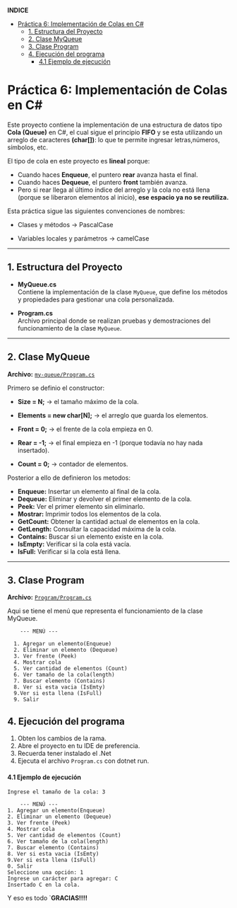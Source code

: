 **INDICE**
- [Práctica 6: Implementación de Colas en C#](#práctica-6-implementación-de-colas-en-c)
  - [1. Estructura del Proyecto](#1-estructura-del-proyecto)
  - [2. Clase MyQueue](#2-clase-myqueue)
  - [3. Clase Program](#3-clase-program)
  - [4. Ejecución del programa](#4-ejecución-del-programa)
      - [4.1 Ejemplo de ejecución](#41-ejemplo-de-ejecución)

# Práctica 6: Implementación de Colas en C#

Este proyecto contiene la implementación de una estructura de datos tipo **Cola (Queue)** en C#, el cual sigue el principio **FIFO** y se esta utilizando un arreglo de caracteres **(char[])**: lo que te permite ingresar letras,números, símbolos, etc.  


El tipo de cola en este proyecto es **lineal** porque:
- Cuando haces **Enqueue**, el puntero **rear** avanza hasta el final.
- Cuando haces **Dequeue**, el puntero **front** también avanza.
- Pero si rear llega al último índice del arreglo y la cola no está llena (porque se liberaron elementos al inicio), **ese espacio ya no se reutiliza.**

Esta práctica sigue las siguientes convenciones de nombres:

- Clases y métodos → PascalCase

- Variables locales y parámetros → camelCase

---

## 1. Estructura del Proyecto

- **MyQueue.cs**  
    Contiene la implementación de la clase `MyQueue`, que define los métodos y propiedades para gestionar una cola personalizada.

- **Program.cs**  
    Archivo principal donde se realizan pruebas y demostraciones del funcionamiento de la clase `MyQueue`.

---

## 2. Clase MyQueue

**Archivo:** [`my-queue/Program.cs`](https://github.com/pum3ucatec/estructura-datos-pt/blob/QuispeIsabel/Practica6/practicas/practica6/Cola/MyQueue.cs)


Primero se definio el constructor:
- **Size = N;** → el tamaño máximo de la cola.

- **Elements = new char[N];** → el arreglo que guarda los elementos.

- **Front = 0;** → el frente de la cola empieza en 0.

- **Rear = -1;** → el final empieza en -1 (porque todavía no hay nada insertado).

- **Count = 0;** → contador de elementos.

Posterior a ello de definieron los metodos:
- **Enqueue:** Insertar un elemento al final de la cola.  
- **Dequeue:** Eliminar y devolver el primer elemento de la cola.  
- **Peek:** Ver el primer elemento sin eliminarlo.  
- **Mostrar:** Imprimir todos los elementos de la cola.  
- **GetCount:** Obtener la cantidad actual de elementos en la cola.  
- **GetLength:** Consultar la capacidad máxima de la cola.  
- **Contains:** Buscar si un elemento existe en la cola.  
- **IsEmpty:** Verificar si la cola está vacía.  
- **IsFull:** Verificar si la cola está llena.  

---

## 3. Clase Program

**Archivo:** [`Program/Program.cs`](https://github.com/pum3ucatec/estructura-datos-pt/blob/QuispeIsabel/Practica6/practicas/practica6/Cola/Program.cs)

Aqui se tiene el menú que representa el funcionamiento de la clase MyQueue.

        --- MENÚ ---

      1. Agregar un elemento(Enqueue)
      2. Eliminar un elemento (Dequeue)
      3. Ver frente (Peek)
      4. Mostrar cola
      5. Ver cantidad de elementos (Count)
      6. Ver tamaño de la cola(length)
      7. Buscar elemento (Contains)
      8. Ver si esta vacia (IsEmty)
      9.Ver si esta llena (IsFull)
      9. Salir

## 4. Ejecución del programa

1. Obten los cambios de la rama.
2. Abre el proyecto en tu IDE de preferencia.
3. Recuerda tener instalado el .Net
4. Ejecuta el archivo `Program.cs`  con dotnet run.

#### 4.1 Ejemplo de ejecución

    Ingrese el tamaño de la cola: 3

        --- MENÚ ---
    1. Agregar un elemento(Enqueue)
    2. Eliminar un elemento (Dequeue)
    3. Ver frente (Peek)
    4. Mostrar cola
    5. Ver cantidad de elementos (Count)
    6. Ver tamaño de la cola(length)
    7. Buscar elemento (Contains)
    8. Ver si esta vacia (IsEmty)
    9.Ver si esta llena (IsFull)
    0. Salir
    Seleccione una opción: 1
    Ingrese un carácter para agregar: C
    Insertado C en la cola.

Y eso es todo `**GRACIAS!!!!**
